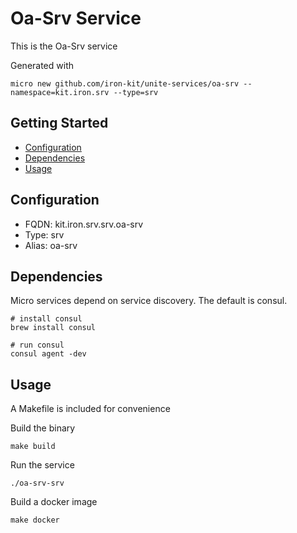 # Oa-Srv Service

This is the Oa-Srv service

Generated with

```
micro new github.com/iron-kit/unite-services/oa-srv --namespace=kit.iron.srv --type=srv
```

## Getting Started

- [Configuration](#configuration)
- [Dependencies](#dependencies)
- [Usage](#usage)

## Configuration

- FQDN: kit.iron.srv.srv.oa-srv
- Type: srv
- Alias: oa-srv

## Dependencies

Micro services depend on service discovery. The default is consul.

```
# install consul
brew install consul

# run consul
consul agent -dev
```

## Usage

A Makefile is included for convenience

Build the binary

```
make build
```

Run the service
```
./oa-srv-srv
```

Build a docker image
```
make docker
```